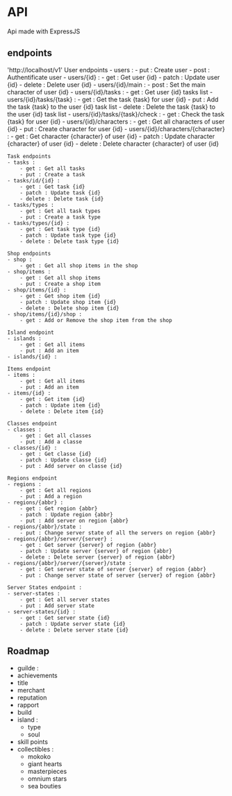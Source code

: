 # API

Api made with ExpressJS

## endpoints
'http://localhost/v1'
    User endpoints
    - users : 
        - put : Create user
        - post : Authentificate user
    - users/{id} :
        - get : Get user {id}
        - patch : Update user {id}
        - delete : Delete user {id}
    - users/{id}/main :
        - post : Set the main character of user {id}
    - users/{id}/tasks :
        - get : Get user {id} tasks list
    - users/{id}/tasks/{task} :
        - get : Get the task {task} for user {id}
        - put : Add the task {task} to the user {id} task list
        - delete : Delete the task {task} to the user {id} task list
    - users/{id}/tasks/{task}/check :
        - get : Check the task {task} for user {id}
    - users/{id}/characters :
        - get : Get all characters of user {id}
        - put : Create character for user {id}
    - users/{id}/characters/{character} :
        - get : Get character {character} of user {id}
        - patch : Update character {character} of user {id}
        - delete : Delete character {character} of user {id}

    Task endpoints
    - tasks :
        - get : Get all tasks
        - put : Create a task
    - tasks/id/{id} :
        - get : Get task {id}
        - patch : Update task {id}
        - delete : Delete task {id}
    - tasks/types :
        - get : Get all task types
        - put : Create a task type
    - tasks/types/{id} :
        - get : Get task type {id}
        - patch : Update task type {id}
        - delete : Delete task type {id}

    Shop endpoints
    - shop :
        - get : Get all shop items in the shop
    - shop/items :
        - get : Get all shop items
        - put : Create a shop item
    - shop/items/{id} :
        - get : Get shop item {id}
        - patch : Update shop item {id}
        - delete : Delete shop item {id}
    - shop/items/{id}/shop :
        - get : Add or Remove the shop item from the shop

    Island endpoint
    - islands :
        - get : Get all items
        - put : Add an item
    - islands/{id} :

    Items endpoint
    - items :
        - get : Get all items
        - put : Add an item
    - items/{id} :
        - get : Get item {id}
        - patch : Update item {id}
        - delete : Delete item {id}

    Classes endpoint
    - classes :
        - get : Get all classes
        - put : Add a classe
    - classes/{id} :
        - get : Get classe {id}
        - patch : Update classe {id}
        - put : Add server on classe {id}

    Regions endpoint
    - regions :
        - get : Get all regions
        - put : Add a region
    - regions/{abbr} :
        - get : Get region {abbr}
        - patch : Update region {abbr}
        - put : Add server on region {abbr}
    - regions/{abbr}/state :
        - put : Change server state of all the servers on region {abbr}
    - regions/{abbr}/server/{server} :
        - get : Get server {server} of region {abbr}
        - patch : Update server {server} of region {abbr}
        - delete : Delete server {server} of region {abbr}
    - regions/{abbr}/server/{server}/state :
        - get : Get server state of server {server} of region {abbr}
        - put : Change server state of server {server} of region {abbr}

    Server States endpoint :
    - server-states :
        - get : Get all server states
        - put : Add server state
    - server-states/{id} : 
        - get : Get server state {id}
        - patch : Update server state {id}
        - delete : Delete server state {id}

## Roadmap
- guilde :
- achievements
- title
- merchant
- reputation
- rapport
- build
- island : 
    - type
    - soul
- skill points
- collectibles : 
    - mokoko
    - giant hearts
    - masterpieces
    - omnium stars
    - sea bouties